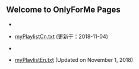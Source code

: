 ## Welcome to OnlyForMe Pages

- 
- [myPlaylistCn.txt](https://tvplayersupport.github.io/OnlyForMe/myPlaylistCn.txt.zip) (更新于：2018-11-04)

- 
- [myPlaylistEn.txt](https://tvplayersupport.github.io/OnlyForMe/myPlaylistEn.txt.zip) (Updated on November 1, 2018)

